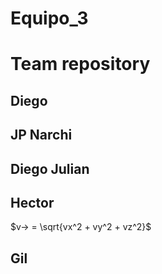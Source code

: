 # Equipo_3

# Team repository

## Diego

## JP Narchi

## Diego Julian

## Hector 
$v→ = \sqrt{vx^2 + vy^2 + vz^2}$
## Gil
